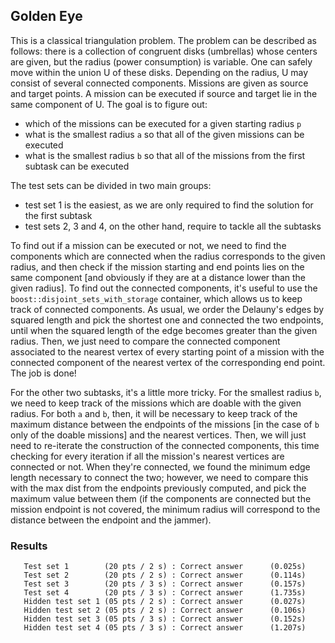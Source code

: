 ## Golden Eye
This is a classical triangulation problem. The problem can be described as follows: there is a collection of congruent disks (umbrellas) whose centers are given, but the radius (power consumption) is variable. One can safely move within the union U of these disks. Depending on the radius, U may consist of several connected components. Missions are given as source and target points. A mission can be executed if source and target lie in the same component of U. The goal is to figure out:

- which of the missions can be executed for a given starting radius `p`
- what is the smallest radius `a` so that all of the given missions can be executed
- what is the smallest radius `b` so that all of the missions from the first subtask can be executed

The test sets can be divided in two main groups: 
- test set 1 is the easiest, as we are only required to find the solution for the first subtask
- test sets 2, 3 and 4, on the other hand, require to tackle all the subtasks

To find out if a mission can be executed or not, we need to find the components which are connected when the radius corresponds to the given radius, and then check if the mission starting and end points lies on the same component [and obviously if they are at a distance lower than the given radius]. To find out the connected components, it's useful to use the `boost::disjoint_sets_with_storage` container, which allows us to keep track of connected components. As usual, we order the Delauny's
edges by squared length and pick the shortest one and connected the two endpoints, until when the squared length of the edge becomes greater than the given radius. Then, we just need to compare the connected component associated to the nearest vertex of every starting point of a mission with the connected component of the nearest vertex of the corresponding end point. The job is done!

For the other two subtasks, it's a little more tricky. For the smallest radius `b`, we need to keep track of the missions which are doable with the given radius. For both `a` and `b`, then, it will be necessary to keep track of the maximum distance between the endpoints of the missions [in the case of `b` only of the doable missions] and the nearest vertices. Then, we will just need to re-iterate the construction of the connected components, this time checking for every iteration if all the
mission's nearest vertices are connected or not. When they're connected, we found the minimum edge length necessary to connect the two; however, we need to compare this with the max dist from the endpoints previously computed, and pick the maximum value between them (if the components are connected but the mission endpoint is not covered, the minimum radius will correspond to the distance between the endpoint and the jammer). 

### Results
```
   Test set 1        (20 pts / 2 s) : Correct answer      (0.025s)
   Test set 2        (20 pts / 2 s) : Correct answer      (0.114s)
   Test set 3        (20 pts / 3 s) : Correct answer      (0.157s)
   Test set 4        (20 pts / 3 s) : Correct answer      (1.735s)
   Hidden test set 1 (05 pts / 2 s) : Correct answer      (0.027s)
   Hidden test set 2 (05 pts / 2 s) : Correct answer      (0.106s)
   Hidden test set 3 (05 pts / 3 s) : Correct answer      (0.152s)
   Hidden test set 4 (05 pts / 3 s) : Correct answer      (1.207s)
```
